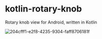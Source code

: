 # kotlin-rotary-knob
Rotary knob view for Android, written in Kotlin


![204cfff1-e2f8-4235-9304-faff8706181f](https://user-images.githubusercontent.com/122687829/214499366-0238bfd6-8381-4ed8-a87a-9e3137513ba0.jpg)
